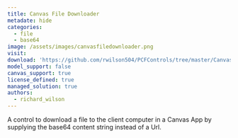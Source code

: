 ```yaml
---
title: Canvas File Downloader
metadate: hide
categories:
  - file
  - base64
image: /assets/images/canvasfiledownloader.png
visit: 
download: 'https://github.com/rwilson504/PCFControls/tree/master/CanvasFileDownloader'
model_support: false
canvas_support: true
license_defined: true
managed_solution: true
authors:
  - richard_wilson
---
```

A control to download a file to the client computer in a Canvas App by supplying the base64 content string instead of a Url.
